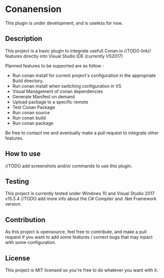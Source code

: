 # Conanension

This plugin is under development, and is useless for now.


## Description
This project is a basic plugin to integrate usefull Conan.io //TODO link// features directly into Visual Studio IDE (currently VS2017)

Planned features to be supported are as follow : 
- Run conan install for current project's configuration in the appropriate Build directory.
- Run conan install when switching configuration in VS 
- Visual Management of conan dependencies
- Generate Manifest on demand
- Upload package to a specific remote
- Test Conan Package 
- Run conan source
- Run conan build
- Run conan package

Be free to contact me and eventually make a pull request to integrate other features.


## How to use 

//TODO add screenshots and/or commands to use this plugin.

## Testing

This project is currently tested under Windows 10 and Visual Studio 2017 v15.5.4
//TODO add more info about the C# Compiler and .Net Framework version.
	
## Contribution

As this project is opensource, feel free to contribute, and make a pull request if you want to add some features / correct bugs that may inpact with some configuration.

## License 

This project is MIT licensed so you're free to do whatever you want with it.
